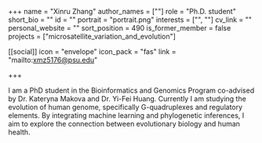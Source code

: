 +++
name = "Xinru Zhang"
author_names = [""]
role = "Ph.D. student"
short_bio = ""
id = ""
portrait = "portrait.png"
interests = ["", ""]
cv_link = ""
personal_website = ""
sort_position = 490
is_former_member = false
projects = ["microsatellite_variation_and_evolution"]

[[social]]
    icon = "envelope"
    icon_pack = "fas"
    link = "mailto:xmz5176@psu.edu"


+++

I am a PhD student in the Bioinformatics and Genomics Program
co-advised by Dr. Kateryna Makova and Dr. Yi-Fei Huang.  Currently
I am studying the evolution of human genome, specifically
G-quadruplexes and regulatory elements.  By
integrating machine learning and phylogenetic inferences, I aim to
explore the connection between evolutionary biology and human health.
